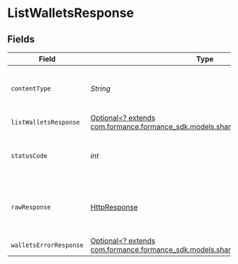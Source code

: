 # ListWalletsResponse


## Fields

| Field                                                                                                                           | Type                                                                                                                            | Required                                                                                                                        | Description                                                                                                                     |
| ------------------------------------------------------------------------------------------------------------------------------- | ------------------------------------------------------------------------------------------------------------------------------- | ------------------------------------------------------------------------------------------------------------------------------- | ------------------------------------------------------------------------------------------------------------------------------- |
| `contentType`                                                                                                                   | *String*                                                                                                                        | :heavy_check_mark:                                                                                                              | HTTP response content type for this operation                                                                                   |
| `listWalletsResponse`                                                                                                           | [Optional<? extends com.formance.formance_sdk.models.shared.ListWalletsResponse>](../../models/shared/ListWalletsResponse.md)   | :heavy_minus_sign:                                                                                                              | OK                                                                                                                              |
| `statusCode`                                                                                                                    | *int*                                                                                                                           | :heavy_check_mark:                                                                                                              | HTTP response status code for this operation                                                                                    |
| `rawResponse`                                                                                                                   | [HttpResponse<InputStream>](https://docs.oracle.com/en/java/javase/11/docs/api/java.net.http/java/net/http/HttpResponse.html)   | :heavy_check_mark:                                                                                                              | Raw HTTP response; suitable for custom response parsing                                                                         |
| `walletsErrorResponse`                                                                                                          | [Optional<? extends com.formance.formance_sdk.models.shared.WalletsErrorResponse>](../../models/shared/WalletsErrorResponse.md) | :heavy_minus_sign:                                                                                                              | OK                                                                                                                              |